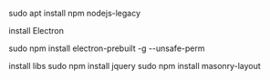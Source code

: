 

sudo apt install npm nodejs-legacy

install Electron

sudo npm install electron-prebuilt -g --unsafe-perm

install libs
sudo npm install jquery
sudo npm install masonry-layout
